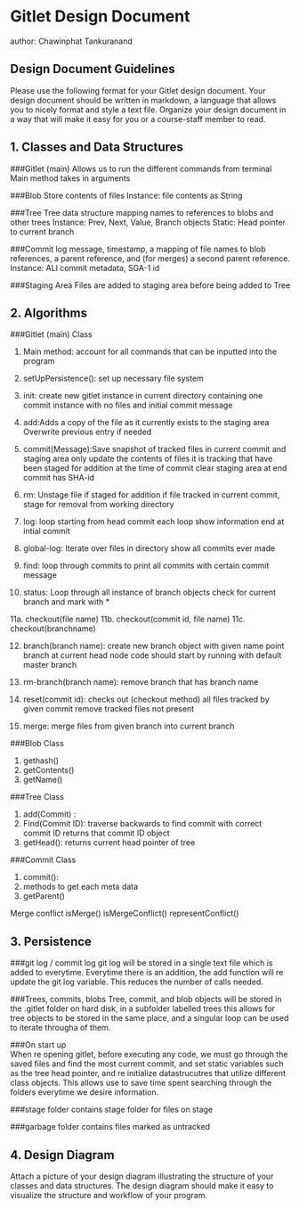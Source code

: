 # Gitlet Design Document
author: Chawinphat Tankuranand

## Design Document Guidelines

Please use the following format for your Gitlet design document. Your design
document should be written in markdown, a language that allows you to nicely 
format and style a text file. Organize your design document in a way that 
will make it easy for you or a course-staff member to read.  

## 1. Classes and Data Structures

###Gitlet (main)
Allows us to run the different commands from terminal
Main method takes in arguments

###Blob
Store contents of files
Instance: file contents as String

###Tree
Tree data structure mapping names to references to blobs and other trees
Instance: Prev, Next, Value, Branch objects
Static: Head pointer to current branch


###Commit
log message, timestamp, a mapping of file names to blob references, a parent reference, and (for merges) a second parent reference.
Instance: ALl commit metadata, SGA-1 id

###Staging Area
Files are added to staging area before being added to Tree



## 2. Algorithms

###Gitlet (main) Class
1. Main method: account for all commands that can be inputted into the program
   
2. setUpPersistence(): set up necessary file system

3. init: create new gitlet instance in current directory 
   containing one commit instance with no files and initial commit message
   
4. add:Adds a copy of the file as it currently exists to the staging area 
   Overwrite previous entry if needed
   
5. commit(Message):Save snapshot of tracked files in current commit and staging area
   only update the contents of files it is tracking that have been staged for addition at the time of commit
   clear staging area at end
   commit has SHA-id
   
6. rm: Unstage file if staged for addition
   if file tracked in current commit, stage for removal from working directory
   
7. log: loop starting from head commit
   each loop show information 
   end at intial commit
   
8. global-log:
   Iterate over files in directory
   show all commits ever made
   
9. find:
   loop through commits to print all commits with certain commit message
   
10. status:
    Loop through all instance of branch objects
    check for current branch and mark with *

11a. checkout(file name)
11b. checkout(commit id, file name)
11c. checkout(branchname)
    
12. branch(branch name): create new branch object with given name
    point branch at current head node
    code should start by running with default master branch
    
13. rm-branch(branch name):
    remove branch that has branch name
    
14. reset(commit id):
    checks out (checkout method) all files tracked by given commit
    remove tracked files not present
    
15. merge:
    merge files from given branch into current branch

###Blob Class
1. gethash()
2. getContents()
3. getName()


###Tree Class
1. add(Commit) :
2. Find(Commit ID):
   traverse backwards to find commit with correct commit ID
   returns that commit ID object  
3. getHead():
   returns current head pointer of tree


###Commit Class
1. commit():
2. methods to get each meta data
3. getParent()



Merge conflict
isMerge()
isMergeConflict()
representConflict()



## 3. Persistence

###git log / commit log
git log will be stored in a single text file which is added to everytime.
Everytime there is an addition, the add function will re update the git log variable.
This reduces the number of calls needed. 

###Trees, commits, blobs
Tree, commit, and blob objects will be stored in the .gitlet folder on hard disk, in a subfolder labelled trees
this allows for tree objects to be stored in the same place, and a singular loop can be used to iterate througha of them. 

###On start up          
When re opening gitlet, before executing any code, we must go through the saved files and find the most current commit, 
and set static variables such as the tree head pointer, and re initialize datastrucutres that utilize different class objects.
This allows use to save time spent searching through the folders everytime we desire information.

           
###stage folder
contains stage folder for files on stage
                                     
###garbage folder
contains files marked as untracked

## 4. Design Diagram

Attach a picture of your design diagram illustrating the structure of your
classes and data structures. The design diagram should make it easy to 
visualize the structure and workflow of your program.




